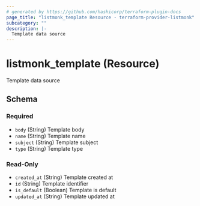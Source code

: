 ```yaml
---
# generated by https://github.com/hashicorp/terraform-plugin-docs
page_title: "listmonk_template Resource - terraform-provider-listmonk"
subcategory: ""
description: |-
  Template data source
---
```


# listmonk_template (Resource)

Template data source



<!-- schema generated by tfplugindocs -->
## Schema

### Required

- `body` (String) Template body
- `name` (String) Template name
- `subject` (String) Template subject
- `type` (String) Template type

### Read-Only

- `created_at` (String) Template created at
- `id` (String) Template identifier
- `is_default` (Boolean) Template is default
- `updated_at` (String) Template updated at
